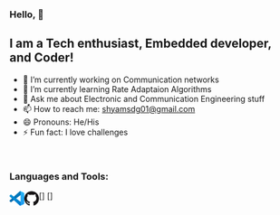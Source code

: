 ### Hello, 👋
## I am a Tech enthusiast, Embedded developer, and Coder!
- 🔭 I’m currently working on Communication networks
- 🌱 I’m currently learning Rate Adaptaion Algorithms
- 💬 Ask me about Electronic and Communication Engineering stuff
- 📫 How to reach me: shyamsdg01@gmail.com
- 😄 Pronouns: He/His
- ⚡ Fun fact: I love challenges

<br />

### Languages and Tools:
[<img align="left" alt="Visual Studio Code" width="26px" src="https://raw.githubusercontent.com/github/explore/80688e429a7d4ef2fca1e82350fe8e3517d3494d/topics/visual-studio-code/visual-studio-code.png" />]
[<img align="left" alt="GitHub" width="26px" src="https://raw.githubusercontent.com/github/explore/78df643247d429f6cc873026c0622819ad797942/topics/github/github.png" />]

